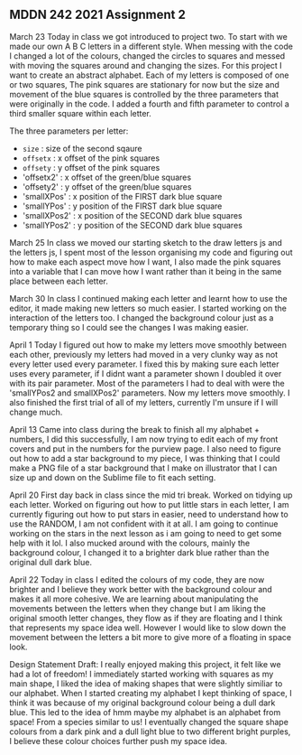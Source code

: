 ## MDDN 242 2021 Assignment 2

  March 23
  Today in class we got introduced to project two. To start with we made our own A B C letters in a different style.
  When messing with the code I changed a lot of the colours, changed the circles to squares and messed with moving the squares around and changing the sizes.
  For this project I want to create an abstract alphabet.
  Each of my letters is composed of one or two squares, The pink squares are stationary for now but the size and movement of the blue squares is controlled by the three parameters that were originally in the code. I added a fourth and fifth parameter to control a third smaller square within each letter.

  The three parameters per letter:
  * `size` : size of the second sqaure
  * `offsetx` : x offset of the pink squares
  * `offsety` : y offset of the pink squares
  * 'offsetx2' : x offset of the green/blue squares
  * 'offsety2' : y offset of the green/blue squares
  * 'smallXPos' : x position of the FIRST dark blue square
  * 'smallYPos' : y position of the FIRST dark blue square
  * 'smallXPos2' : x position of the SECOND dark blue squares
  * 'smallYPos2' : y position of the SECOND dark blue squares

  March 25
  In class we moved our starting sketch to the draw letters js and the letters js, I spent most of the lesson organising my code and figuring out how to make each aspect move how I want, I also made the pink squares into a variable that I can move how I want rather than it being in the same place between each letter.

  March 30
  In class I continued making each letter and learnt how to use the editor, it made making new letters so much easier. I started working on the interaction of the letters too. I changed the background colour just as a temporary thing so I could see the changes I was making easier. 

  April 1
  Today I figured out how to make my letters move smoothly between each other, previously my letters had moved in a very clunky way as not every letter used every parameter. I fixed this by making sure each letter uses every parameter, if I didnt want a parameter shown I doubled it over with its pair parameter. Most of the parameters I had to deal with were the 'smallYPos2 and smallXPos2' parameters. Now my letters move smoothly. 
  I also finished the first trial of all of my letters, currently I'm unsure if I will change much.

  April 13
  Came into class during the break to finish all my alphabet + numbers, I did this successfully, I am now trying to edit each of my front covers and put in the numbers for the purview page. I also need to figure out how to add a star background to my piece, I was thinking that I could make a PNG file of a star background that I make on illustrator that I can size up and down on the Sublime file to fit each setting.

  April 20
  First day back in class since the mid tri break. Worked on tidying up each letter. Worked on figuring out how to put little stars in each letter, I am currently figuring out how to put stars in easier, need to understand how to use the RANDOM, I am not confident with it at all. I am going to continue working on the stars in the next lesson as i am going to need to get some help with it lol. I also mucked around with the colours, mainly the background colour, I changed it to a brighter dark blue rather than the original dull dark blue. 

  April 22
  Today in class I edited the colours of my code, they are now brighter and I believe they work better with the background colour and makes it all more cohesive. We are learning about manipulating the movements between the letters when they change but I am liking the original smooth letter changes, they flow as if they are floating and I think that represents my space idea well. However I would like to slow down the movement between the letters a bit more to give more of a floating in space look. 

  Design Statement Draft: 
  I really enjoyed making this project, it felt like we had a lot of freedom! I immediately started working with squares as my main shape, I liked the idea of making shapes that were slightly similiar to our alphabet. When I started creating my alphabet I kept thinking of space, I think it was because of my original background colour being a dull dark blue. This led to the idea of hmm maybe my alphabet is an alphabet from space! From a species similar to us! I eventually changed the square shape colours from a dark pink and a dull light blue to two different bright purples, I believe these colour choices further push my space idea. 
